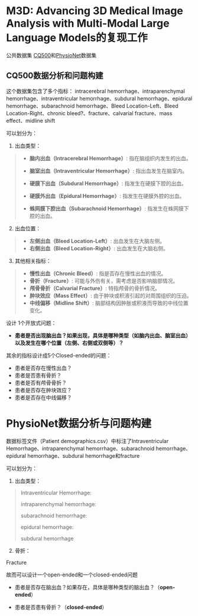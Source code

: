 # **M3D: Advancing 3D Medical Image Analysis with Multi-Modal Large Language Models**的复现工作

公共数据集 [CQ500](https://paperswithcode.com/dataset/cq500)和[PhysioNet](https://physionet.org/content/ct-ich/1.3.1/)数据集

## CQ500数据分析和问题构建

这个数据集包含了多个指标：
intracerebral hemorrhage、intraparenchymal hemorrhage、intraventricular hemorrhage、subdural hemorrhage、epidural hemorrhage、subarachnoid hemorrhage、Bleed Location-Left、Bleed Location-Right、chronic bleed?、fracture、calvarial fracture、mass effect、midline shift

可以划分为：

1. 出血类型：

> + **脑内出血（Intracerebral Hemorrhage）**: 指在脑组织内发生的出血。 
>
> + **脑室出血（Intraventricular Hemorrhage）**: 指出血发生在脑室内。
>
> + **硬膜下出血（Subdural Hemorrhage）**: 指发生在硬膜下腔的出血。
>
> + **硬膜外出血（Epidural Hemorrhage）**: 指发生在硬膜外腔的出血。
>
> + **蛛网膜下腔出血（Subarachnoid Hemorrhage）**: 指发生在蛛网膜下腔的出血。

2. 出血位置：

> - **左侧出血（Bleed Location-Left）**: 出血发生在大脑左侧。
> - **右侧出血（Bleed Location-Right）**: 出血发生在大脑右侧。

3. 其他相关指标：

> - **慢性出血（Chronic Bleed）**: 指是否存在慢性出血的情况。
> - **骨折（Fracture）**: 可能与外伤有关，需考虑是否影响脑部情况。
> - **颅骨骨折（Calvarial Fracture）**: 特指颅骨的骨折情况。
> - **肿块效应（Mass Effect）**: 由于肿块或积液引起的对周围组织的压迫。
> - **中线偏移（Midline Shift）**: 脑部结构因肿胀或积液而导致的中线位置变化。

设计 1个开放式问题：

+ **患者是否出现脑出血？如果出现，具体是哪种类型（如脑内出血、脑室出血）以及发生在哪个位置（左侧、右侧或双侧等）？**

其余的指标设计成5个Closed-ended的问题：

+ 患者是否存在慢性出血？
+ 患者是否患有骨折？
+ 患者是否有颅骨骨折？
+ 患者是否存在肿块效应？
+ 患者是否存在中线偏移？

# PhysioNet数据分析与问题构建

数据标签文件（Patient demographics.csv）中标注了Intraventricular Hemorrhage、intraparenchymal hemorrhage、subarachnoid hemorrhage、epidural hemorrhage、subdural hemorrhage和fracture

可以划分为：

1. 出血类型：

> Intraventricular Hemorrhage:
>
> intraparenchymal hemorrhage:
>
> subarachnoid hemorrhage:
>
> epidural hemorrhage:
>
> subdural hemorrhage

2. 骨折：

Fracture

故而可以设计一个open-ended和一个closed-ended问题

+ 患者是否存在脑出血？如果存在，具体是哪种类型的脑出血？（**open-ended**）

+ 患者是否患有骨折？（**closed-ended**）